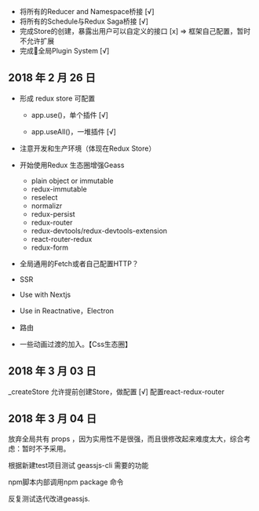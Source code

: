 - 将所有的Reducer and Namespace桥接 [√]
- 将所有的Schedule与Redux Saga桥接 [√]
- 完成Store的创建，暴露出用户可以自定义的接口 [x] => 框架自己配置，暂时不允许扩展
- 完成全局Plugin System [√]

## 2018 年 2 月 26 日

- 形成 redux store 可配置

  - app.use()，单个插件 [√]

  - app.useAll()，一堆插件 [√]


- 注意开发和生产环境（体现在Redux Store）
- 开始使用Redux 生态圈增强Geass
  - plain object or immutable
  - redux-immutable
  - reselect
  - normalizr
  - redux-persist
  - redux-router
  - redux-devtools/redux-devtools-extension
  - react-router-redux
  - redux-form
- 全局通用的Fetch或者自己配置HTTP？
- SSR
- Use with Nextjs
- Use in Reactnative，Electron
- 路由
- 一些动画过渡的加入。【Css生态圈】

## 2018 年 3 月 03 日

_createStore 允许提前创建Store，做配置 [√]
 配置react-redux-router

 ## 2018 年 3 月 04 日

 放弃全局共有 props ，因为实用性不是很强，而且很修改起来难度太大，综合考虑：暂时不予采用。

 根据新建test项目测试 geassjs-cli 需要的功能

 npm脚本内部调用npm package 命令

反复测试迭代改进geassjs.
